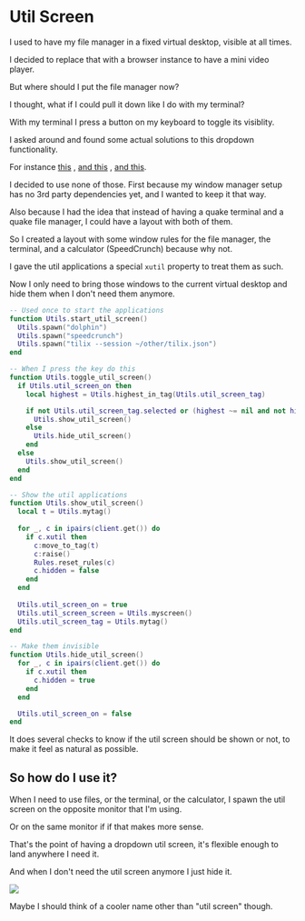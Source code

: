 # Util Screen

I used to have my file manager in a fixed virtual desktop, visible at all times.

I decided to replace that with a browser instance to have a mini video player.

But where should I put the file manager now?

I thought, what if I could pull it down like I do with my terminal?

With my terminal I press a button on my keyboard to toggle its visiblity.

I asked around and found some actual solutions to this dropdown functionality.

For instance [this](https://blingcorp.github.io/bling/#/module/scratch)
 , [and this](https://github.com/lcpz/lain/wiki/Utilities#quake)
 , [and this](https://docs.qtile.org/en/stable/manual/config/groups.html?highlight=scratchpad#scratchpad-and-dropdown).

I decided to use none of those. First because my window manager setup has no 3rd party dependencies yet, and I wanted to keep it that way.

Also because I had the idea that instead of having a quake terminal and a quake file manager, I could have a layout with both of them.

So I created a layout with some window rules for the file manager, the terminal, and a calculator (SpeedCrunch) because why not.

I gave the util applications a special `xutil` property to treat them as such.

Now I only need to bring those windows to the current virtual desktop and hide them when I don't need them anymore.

```lua
-- Used once to start the applications
function Utils.start_util_screen()
  Utils.spawn("dolphin")
  Utils.spawn("speedcrunch")
  Utils.spawn("tilix --session ~/other/tilix.json")
end

-- When I press the key do this
function Utils.toggle_util_screen()
  if Utils.util_screen_on then
    local highest = Utils.highest_in_tag(Utils.util_screen_tag)

    if not Utils.util_screen_tag.selected or (highest ~= nil and not highest.xutil) then
      Utils.show_util_screen()
    else
      Utils.hide_util_screen()
    end
  else
    Utils.show_util_screen()
  end
end

-- Show the util applications
function Utils.show_util_screen()  
  local t = Utils.mytag()
  
  for _, c in ipairs(client.get()) do
    if c.xutil then
      c:move_to_tag(t)
      c:raise()
      Rules.reset_rules(c)
      c.hidden = false
    end
  end
  
  Utils.util_screen_on = true
  Utils.util_screen_screen = Utils.myscreen()
  Utils.util_screen_tag = Utils.mytag()
end

-- Make them invisible
function Utils.hide_util_screen()
  for _, c in ipairs(client.get()) do
    if c.xutil then
      c.hidden = true
    end
  end

  Utils.util_screen_on = false
end
```

It does several checks to know if the util screen should be shown or not, to make it feel as natural as possible.

## So how do I use it?

When I need to use files, or the terminal, or the calculator, I spawn the util screen on the opposite monitor that I'm using.

Or on the same monitor if if that makes more sense.

That's the point of having a dropdown util screen, it's flexible enough to land anywhere I need it.

And when I don't need the util screen anymore I just hide it.

![](https://i.imgur.com/mbYwsps.jpg)

Maybe I should think of a cooler name other than "util screen" though.